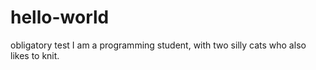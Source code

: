 # hello-world
obligatory test
I am a programming student, with two silly cats who also likes to knit.
